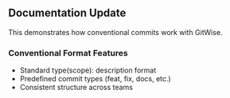 ## Documentation Update

This demonstrates how conventional commits work with GitWise.

### Conventional Format Features
- Standard type(scope): description format
- Predefined commit types (feat, fix, docs, etc.)
- Consistent structure across teams

